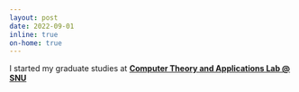 ```yaml
---
layout: post
date: 2022-09-01
inline: true
on-home: true
---
```


I started my graduate studies at **[Computer Theory and Applications Lab @ SNU](http://theory.snu.ac.kr/)**